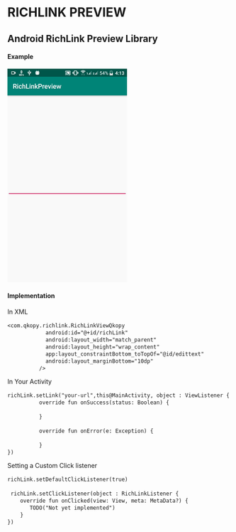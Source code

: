 # RICHLINK PREVIEW
## Android RichLink Preview Library

#### Example

![](richlink.gif)



#### Implementation

In XML

```
<com.qkopy.richlink.RichLinkViewQkopy
            android:id="@+id/richLink"
            android:layout_width="match_parent"
            android:layout_height="wrap_content"
            app:layout_constraintBottom_toTopOf="@id/edittext"
            android:layout_marginBottom="10dp"
          />
```

In Your Activity

```
richLink.setLink("your-url",this@MainActivity, object : ViewListener {
          override fun onSuccess(status: Boolean) {

          }

          override fun onError(e: Exception) {

          }
})
```

Setting a Custom Click listener

```
richLink.setDefaultClickListener(true)

 richLink.setClickListener(object : RichLinkListener {
    override fun onClicked(view: View, meta: MetaData?) {
       TODO("Not yet implemented")
    }
})
```

